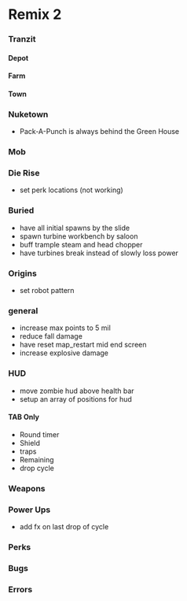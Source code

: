 # Remix 2

### Tranzit

#### Depot

#### Farm

#### Town

### Nuketown

- Pack-A-Punch is always behind the Green House

### Mob

### Die Rise

- set perk locations (not working)

### Buried

- have all initial spawns by the slide
- spawn turbine workbench by saloon
- buff trample steam and head chopper
- have turbines break instead of slowly loss power

### Origins

- set robot pattern

### general

- increase max points to 5 mil
- reduce fall damage
- have reset map_restart mid end screen
- increase explosive damage

### HUD

- move zombie hud above health bar
- setup an array of positions for hud

#### TAB Only

- Round timer
- Shield
- traps
- Remaining
- drop cycle

### Weapons

### Power Ups

- add fx on last drop of cycle

### Perks

### Bugs

### Errors
